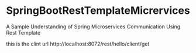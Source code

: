 # SpringBootRestTemplateMicrervices
A Sample Understanding  of Spring Microservices Communication Using Rest Template 


this is the clint url
  http://localhost:8072/rest/hello/client/get
